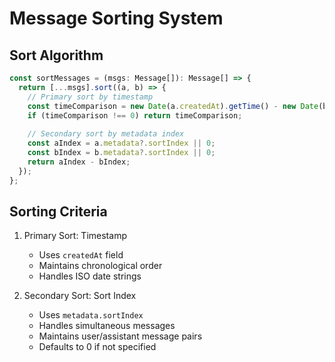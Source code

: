 
# Message Sorting System

## Sort Algorithm
```typescript
const sortMessages = (msgs: Message[]): Message[] => {
  return [...msgs].sort((a, b) => {
    // Primary sort by timestamp
    const timeComparison = new Date(a.createdAt).getTime() - new Date(b.createdAt).getTime();
    if (timeComparison !== 0) return timeComparison;
    
    // Secondary sort by metadata index
    const aIndex = a.metadata?.sortIndex || 0;
    const bIndex = b.metadata?.sortIndex || 0;
    return aIndex - bIndex;
  });
};
```

## Sorting Criteria
1. Primary Sort: Timestamp
   - Uses `createdAt` field
   - Maintains chronological order
   - Handles ISO date strings

2. Secondary Sort: Sort Index
   - Uses `metadata.sortIndex`
   - Handles simultaneous messages
   - Maintains user/assistant message pairs
   - Defaults to 0 if not specified
